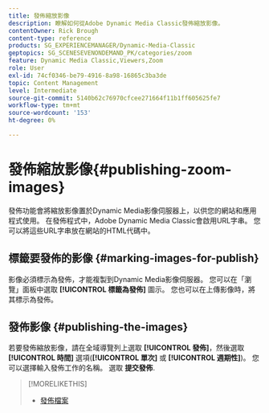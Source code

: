 ```yaml
---
title: 發佈縮放影像
description: 瞭解如何從Adobe Dynamic Media Classic發佈縮放影像。
contentOwner: Rick Brough
content-type: reference
products: SG_EXPERIENCEMANAGER/Dynamic-Media-Classic
geptopics: SG_SCENESEVENONDEMAND_PK/categories/zoom
feature: Dynamic Media Classic,Viewers,Zoom
role: User
exl-id: 74cf0346-be79-4916-8a98-16865c3ba3de
topic: Content Management
level: Intermediate
source-git-commit: 5140b62c76970cfcee271664f11b1ff605625fe7
workflow-type: tm+mt
source-wordcount: '153'
ht-degree: 0%

---
```


# 發佈縮放影像{#publishing-zoom-images}

發佈功能會將縮放影像置於Dynamic Media影像伺服器上，以供您的網站和應用程式使用。 在發佈程式中，Adobe Dynamic Media Classic會啟用URL字串。 您可以將這些URL字串放在網站的HTML代碼中。

## 標籤要發佈的影像 {#marking-images-for-publish}

影像必須標示為發佈，才能複製到Dynamic Media影像伺服器。 您可以在「瀏覽」面板中選取 **[!UICONTROL 標籤為發佈]** 圖示。 您也可以在上傳影像時，將其標示為發佈。

## 發佈影像 {#publishing-the-images}

若要發佈縮放影像，請在全域導覽列上選取 **[!UICONTROL 發佈]**，然後選取 **[!UICONTROL 時間]** 選項(**[!UICONTROL 單次]** 或 **[!UICONTROL 週期性]**)。 您可以選擇輸入發佈工作的名稱。 選取 **提交發佈**.

>[!MORELIKETHIS]
>
>* [發佈檔案](publishing-files.md#publishing_files)
